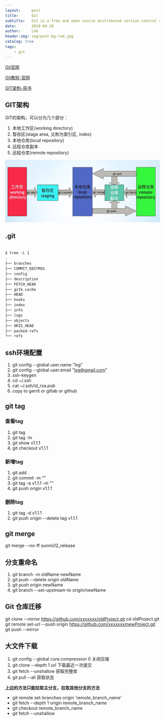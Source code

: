 ```yaml
---
layout:     post
title:      Git
subtitle:   Git is a free and open source distributed version control system.
date:       2019-04-19
author:     LXG
header-img: img/post-bg-rwd.jpg
catalog: true
tags:
    - git
---
```


[Git官网](https://git-scm.com/)

[Git教程-官网](https://git-scm.com/book/zh/v2)

[GIT架构-简书](https://www.jianshu.com/p/c18e472fbf19)

## GIT架构

GIT的架构，可以分为几个部分：

1. 本地工作区(working directory)
2. 暂存区(stage area, 又称为索引区, index)
3. 本地仓库(local repository)
4. 远程仓库副本
5. 远程仓库(remote repository)

![git_arch](/images/tools/git_arch.webp)

## .git

```txt

$ tree -L 1
.
├── branches
├── COMMIT_EDITMSG
├── config
├── description
├── FETCH_HEAD
├── gitk.cache
├── HEAD
├── hooks
├── index
├── info
├── logs
├── objects
├── ORIG_HEAD
├── packed-refs
└── refs

```

## ssh环境配置

1. git config --global user.name "lxg"
2. git config --global user.email "lxg@gmail.com"
3. ssh-keygen
4. cd ~/.ssh
5. cat ~/.ssh/id_rsa.pub
6. copy to gerrit or gitlab or github

## git tag

### 查看tag

1. git tag
2. git tag -ln
3. git show v1.1.1
4. git checkout v1.1.1

### 新增tag

1. git add .
2. git commit -m ""
3. git tag -a v1.1.1 -m ""
4. git push origin v1.1.1

### 删除tag

1. git tag -d v1.1.1
2. git push origin --delete tag v1.1.1

## git merge

git merge --no-ff sunmi/l2_release

## 分支重命名

1. git branch -m oldName newName
2. git push --delete origin oldName
3. git push origin newName
4. git branch --set-upstream-to origin/newName

## Git 仓库迁移

git clone --mirror https://github.com/xxxxxxx/oldProject.git
cd oldProject.git
git remote set-url --push origin https://github.com/xxxxxxx/newProject.git
git push --mirror

## 大文件下载

1. git config --global core.compression 0 关闭压缩
2. git clone --depth 1 url 下载最近一次提交
3. git fetch --unshallow  获取完整库
4. git pull --all 获取状态

**上边的方法只能拉取主分支，拉取其他分支的方法**

* git remote set-branches origin 'remote_branch_name'
* git fetch --depth 1 origin remote_branch_name
* git checkout remote_branch_name
* git fetch --unshallow






